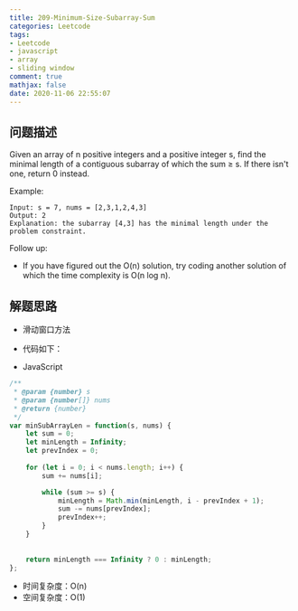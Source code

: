 ```yaml
---
title: 209-Minimum-Size-Subarray-Sum
categories: Leetcode
tags: 
- Leetcode
- javascript
- array
- sliding window
comment: true
mathjax: false
date: 2020-11-06 22:55:07
---
```


## 问题描述

Given an array of n positive integers and a positive integer s, find the minimal length of a contiguous subarray of which the sum ≥ s. If there isn't one, return 0 instead.
<!--more-->

Example: 
```
Input: s = 7, nums = [2,3,1,2,4,3]
Output: 2
Explanation: the subarray [4,3] has the minimal length under the problem constraint.
```
Follow up:
- If you have figured out the O(n) solution, try coding another solution of which the time complexity is O(n log n). 

## 解题思路

- 滑动窗口方法

- 代码如下：

- JavaScript

```JavaScript
/**
 * @param {number} s
 * @param {number[]} nums
 * @return {number}
 */
var minSubArrayLen = function(s, nums) {
    let sum = 0;
    let minLength = Infinity;
    let prevIndex = 0;
    
    for (let i = 0; i < nums.length; i++) {
        sum += nums[i];

        while (sum >= s) {
            minLength = Math.min(minLength, i - prevIndex + 1);
            sum -= nums[prevIndex];
            prevIndex++;
        }
    }
    
    
    return minLength === Infinity ? 0 : minLength;
};

```


- 时间复杂度：O(n)
- 空间复杂度：O(1)

